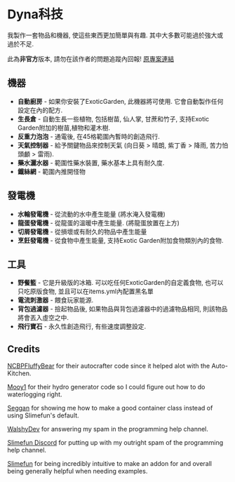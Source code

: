 # Dyna科技
我製作一套物品和機器, 使這些東西更加簡單與有趣.
其中大多數可能過於強大或過於不足.

此為**非官方**版本, 請勿在該作者的問題追蹤內回報!
[原專案連結](https://github.com/ProfElements/DynaTech)

## 機器
- **自動廚房** - 如果你安裝了ExoticGarden, 此機器將可使用. 它會自動製作任何設定在內的配方.
- **生長倉** - 自動生長一些植物, 包括樹苗, 仙人掌, 甘蔗和竹子, 支持Exotic Garden附加的樹苗,植物和灌木樹.
- **反重力泡泡** - 通電後, 在45格範圍內暫時的創造飛行.
- **天氣控制器** - 給予關鍵物品來控制天氣 (向日葵 > 晴朗, 紫丁香 > 降雨, 苦力怕頭顱 > 雷雨).
- **藥水灑水器** - 範圍性藥水裝置, 藥水基本上具有耐久度.
- **鐵絲網** - 範圍內推開怪物

## 發電機
- **水輪發電機** - 從流動的水中產生能量 (將水淹入發電機)
- **龍蛋發電機** - 從龍蛋的溫暖中產生能量. (將龍蛋放置在上方)
- **切屑發電機** - 從損壞或有耐久的物品中產生能量
- **烹飪發電機** - 從食物中產生能量, 支持Exotic Garden附加食物類別內的食物.

## 工具
- **野餐籃** - 它是升級版的冰箱. 可以吃任何ExoticGarden的自定義食物, 也可以只吃原版食物, 並且可以在items.yml內配置黑名單
- **電流刺激器** - 餵食玩家能源. 
- **背包過濾器** - 撿起物品後, 如果物品與背包過濾器中的過濾物品相同, 則該物品將會丟入虛空之中.
- **飛行寶石** - 永久性創造飛行, 有些速度調整設定.

## Credits
 [NCBPFluffyBear](https://github.com/ncbpfluffybear) for their autocrafter code since it helped alot with the Auto-Kitchen.

 [Mooy1](https://github.com/mooy1) for their hydro generator code so I could figure out how to do waterlogging right.

 [Seggan](https://github.com/seggan) for showing me how to make a good container class instead of using Slimefun's default.

 [WalshyDev](https://github.com/WalshyDev) for answering my spam in the programming help channel.

 [Slimefun Discord](https://slimefun.dev/discord) for putting up with my outright spam of the programming help channel.

 [Slimefun](https://github.com/slimefun/slimefun4) for being incredibly intuitive to make an addon for and overall being generally helpful when needing examples.